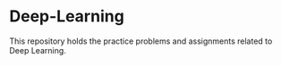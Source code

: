 # Deep-Learning
This repository holds the practice problems and assignments related to Deep Learning.

